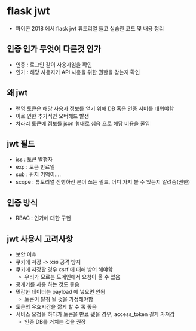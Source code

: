 # flask jwt
- 파이콘 2018 에서 flask jwt 튜토리얼 들고 실습한 코드 및 내용 정리

## 인증 인가 무엇이 다른것 인가
- 인증 : 로그인 같이 사용자임을 확인
- 인가 : 해당 사용자가 API 사용을 위한 권한을 갖는지 확인

## 왜 jwt
- 랜덤 토큰은 해당 사용자 정보를 얻기 위해 DB 혹은 인증 서버를 태워야함
- 이로 인한 추가적인 오버해드 발생
- 차라리 토큰에 점보를 json 형태로 심음 으로 해당 비용을 줄임

## jwt 필드
- iss : 토큰 발행자
- exp : 토큰 만료일
- sub : 뭔지 기억이....
- scope : 튜토리얼 진행하신 분이 쓰는 필드, 어디 가지 볼 수 있는지 알려줌(권한)

## 인증 방식
- RBAC : 인가에 대한 구현

## jwt 사용시 고려사항
- 보안 이슈
- 쿠키에 저장 -> xss 공격 방지
- 쿠키에 저장할 경우 csrf 에 대해 방어 해야함
  - 우리가 모르는 도메인에서 요청이 올 수 있음
- 공개키를 사용 하는 것도 좋음
- 민감한 데이터는 payload 에 넣으면 안됨
  - 토큰이 탈취 될 것을 가정해야함
- 토큰의 유효시간을 짧게 할 수 록 좋음
- 서비스 요청을 하다가 토큰을 만료 됐을 경우, access_token 길게 가져감
  - 인증 DB를 거치는 것을 권장



